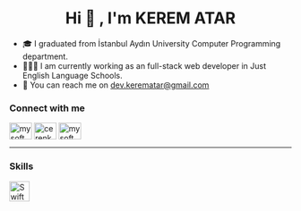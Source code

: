 <h1 align="center">Hi 👋 , I'm KEREM ATAR</h1>

- 🎓 I graduated from İstanbul Aydın University Computer Programming department.
- 👩🏻‍💻 I am currently working as an full-stack web developer in Just English Language Schools.
- 💌 You can reach me on [dev.kerematar@gmail.com](mailto:dev.kerematar@gmail.com)

<h3 align="left">Connect with me</h3>
<p align="left">
<a href="https://twitter.com/kerematar_" target="blank"><img align="center" src="https://raw.githubusercontent.com/rahuldkjain/github-profile-readme-generator/master/src/images/icons/Social/twitter.svg" alt="mysoftwarelight" height="30" width="40" /></a>
<a href="https://linkedin.com/in/kerematar" target="blank"><img align="center" src="https://raw.githubusercontent.com/rahuldkjain/github-profile-readme-generator/master/src/images/icons/Social/linked-in-alt.svg" alt="cerenkocyigit" height="30" width="40" /></a>
<a href="https://www.instagram.com/fullstackwebdeveloper/" target="blank"><img align="center" src="https://raw.githubusercontent.com/rahuldkjain/github-profile-readme-generator/master/src/images/icons/Social/instagram.svg" alt="mysoftwarelight" height="30" width="40" /></a>
  
 <hr/>

<h3 align="left">Skills</h3>
<a href="https://developer.apple.com/swift/" target="_blank" rel="noreferrer"><img src="https://raw.githubusercontent.com/danielcranney/readme-generator/main/public/icons/skills/swift-colored.svg" width="36" height="36" alt="Swift" /></a>


